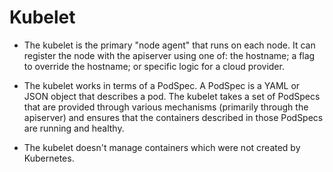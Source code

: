 # Kubelet

* The kubelet is the primary "node agent" that runs on each node. It can register the node with the apiserver using one of: the hostname; a flag to override the hostname; or specific logic for a cloud provider.

* The kubelet works in terms of a PodSpec. A PodSpec is a YAML or JSON object that describes a pod. The kubelet takes a set of PodSpecs that are provided through various mechanisms (primarily through the apiserver) and ensures that the containers described in those PodSpecs are running and healthy.

* The kubelet doesn't manage containers which were not created by Kubernetes.